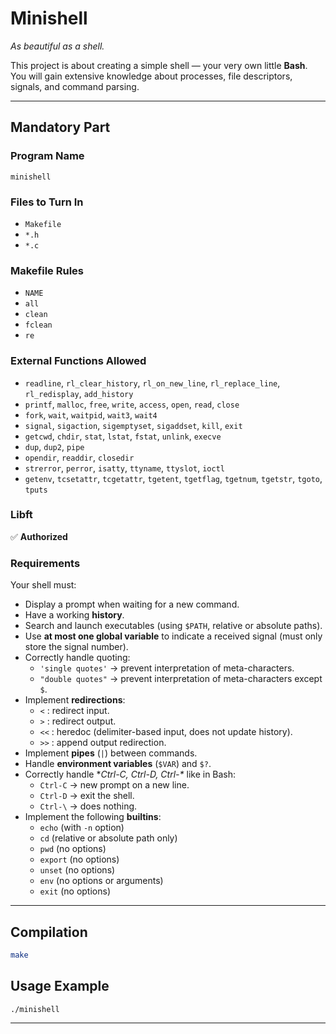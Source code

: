 # Minishell

_As beautiful as a shell._

This project is about creating a simple shell — your very own little **Bash**.  
You will gain extensive knowledge about processes, file descriptors, signals, and command parsing.

---

## Mandatory Part

### Program Name
`minishell`

### Files to Turn In
- `Makefile`
- `*.h`
- `*.c`

### Makefile Rules
- `NAME`
- `all`
- `clean`
- `fclean`
- `re`

### External Functions Allowed
- `readline`, `rl_clear_history`, `rl_on_new_line`, `rl_replace_line`, `rl_redisplay`, `add_history`  
- `printf`, `malloc`, `free`, `write`, `access`, `open`, `read`, `close`  
- `fork`, `wait`, `waitpid`, `wait3`, `wait4`  
- `signal`, `sigaction`, `sigemptyset`, `sigaddset`, `kill`, `exit`  
- `getcwd`, `chdir`, `stat`, `lstat`, `fstat`, `unlink`, `execve`  
- `dup`, `dup2`, `pipe`  
- `opendir`, `readdir`, `closedir`  
- `strerror`, `perror`, `isatty`, `ttyname`, `ttyslot`, `ioctl`  
- `getenv`, `tcsetattr`, `tcgetattr`, `tgetent`, `tgetflag`, `tgetnum`, `tgetstr`, `tgoto`, `tputs`  

### Libft
✅ **Authorized**

### Requirements
Your shell must:  
- Display a prompt when waiting for a new command.  
- Have a working **history**.  
- Search and launch executables (using `$PATH`, relative or absolute paths).  
- Use **at most one global variable** to indicate a received signal (must only store the signal number).  
- Correctly handle quoting:  
  - `'single quotes'` → prevent interpretation of meta-characters.  
  - `"double quotes"` → prevent interpretation of meta-characters except `$`.  
- Implement **redirections**:  
  - `<` : redirect input.  
  - `>` : redirect output.  
  - `<<` : heredoc (delimiter-based input, does not update history).  
  - `>>` : append output redirection.  
- Implement **pipes** (`|`) between commands.  
- Handle **environment variables** (`$VAR`) and `$?`.  
- Correctly handle **Ctrl-C, Ctrl-D, Ctrl-\** like in Bash:  
  - `Ctrl-C` → new prompt on a new line.  
  - `Ctrl-D` → exit the shell.  
  - `Ctrl-\` → does nothing.  
- Implement the following **builtins**:  
  - `echo` (with `-n` option)  
  - `cd` (relative or absolute path only)  
  - `pwd` (no options)  
  - `export` (no options)  
  - `unset` (no options)  
  - `env` (no options or arguments)  
  - `exit` (no options)  

---

## Compilation
```bash
make
```

## Usage Example
```bash
./minishell
```

---

